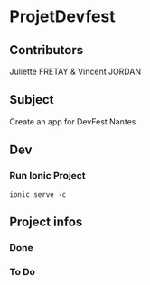 # ProjetDevfest

## Contributors
Juliette FRETAY & Vincent JORDAN


## Subject
Create an app for DevFest Nantes

## Dev

### Run Ionic Project
`ionic serve -c`

## Project infos

### Done


### To Do



